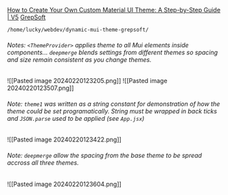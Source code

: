  [How to Create Your Own Custom Material UI Theme: A Step-by-Step Guide | V5](https://www.youtube.com/watch?v=s-qYhDPpCl4)
[GrepSoft](https://www.youtube.com/@Grepsoft)

`/home/lucky/webdev/dynamic-mui-theme-grepsoft/`
###### Notes: `<ThemeProvider>` applies theme to all Mui elements inside  components... `deepmerge` blends settings from different themes so spacing and size remain consistent as you change themes.
![[Pasted image 20240220123205.png]]
![[Pasted image 20240220123507.png]]
###### Note: `theme1` was written as a string constant  for demonstration of how the theme could be set programatically. String must be wrapped in back ticks and `JSON.parse` used to be applied  (see `App.jsx`)
![[Pasted image 20240220123422.png]]
###### Note: `deepmerge`  allow the spacing from the base theme to be spread accross all three themes.
![[Pasted image 20240220123604.png]]
